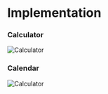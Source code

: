 # Implementation

### Calculator
![Calculator](https://github.com/abscess/app-ideas-implementation/blob/master/calculator/.gitassets/app.png)

### Calendar
![Calculator](https://github.com/abscess/app-ideas-implementation/blob/master/calendar/.gitassets/add.png)